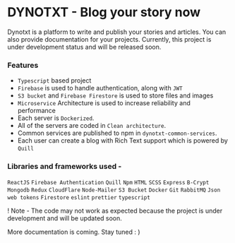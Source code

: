 # DYNOTXT - Blog your story now

Dynotxt is a platform to write and publish your stories and articles. You can also provide documentation for your projects. Currently, this project is under development status and will be released soon. 

### Features
* `Typescript` based project
* `Firebase` is used to handle authentication, along with `JWT` 
* `S3 bucket` and `Firebase Firestore` is used to store files and images
* `Microservice` Architecture is used to increase reliability and performance
* Each server is `Dockerized`.
* All of the servers are coded in `Clean architecture`.
* Common services are published to npm in `dynotxt-common-services`.
* Each user can create a blog with Rich Text support which is powered by `Quill`

### Libraries and frameworks used - 
`ReactJS` `Firebase Authentication` `Quill` `Npm` `HTML` `SCSS` `Express` `B-Crypt` `Mongodb` `Redux` `CloudFlare` `Node-Mailer` `S3 Bucket` `Docker` `Git` `RabbitMQ` `Json web tokens` `Firestore` `eslint` `prettier` `typescript`

! Note - The code may not work as expected because the project is under development and will be updated soon.

More documentation is coming. Stay tuned : )
